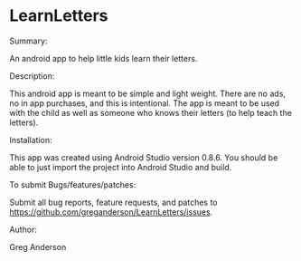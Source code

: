 LearnLetters
===========

Summary:

An android app to help little kids learn their letters.


Description:
	
This android app is meant to be simple and light weight.  There are no ads, no
in app purchases, and this is intentional.  The app is meant to be used with
the child as well as someone who knows their letters (to help teach the
letters).


Installation:
	
This app was created using Android Studio version 0.8.6.  You should be able to
just import the project into Android Studio and build.


To submit Bugs/features/patches:

Submit all bug reports, feature requests, and patches to
https://github.com/greganderson/LearnLetters/issues.

	
Author:
	
Greg Anderson

